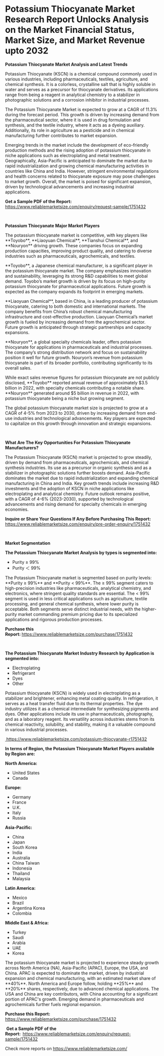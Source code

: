 <p><h1>Potassium Thiocyanate Market Research Report Unlocks Analysis on the Market Financial Status, Market Size, and Market Revenue upto 2032</h1></p><p><strong>Potassium Thiocyanate Market Analysis and Latest Trends</strong></p>
<p><p>Potassium Thiocyanate (KSCN) is a chemical compound commonly used in various industries, including pharmaceuticals, textiles, agriculture, and chemical synthesis. It is a colorless, crystalline salt that is highly soluble in water and serves as a precursor for thiocyanate derivatives. Its applications range from being a reagent in analytical chemistry to a stabilizer in photographic solutions and a corrosion inhibitor in industrial processes.</p><p>The Potassium Thiocyanate Market is expected to grow at a CAGR of 11.3% during the forecast period. This growth is driven by increasing demand from the pharmaceutical sector, where it is used in drug formulation and synthesis, and the textile industry, where it acts as a dyeing auxiliary. Additionally, its role in agriculture as a pesticide and in chemical manufacturing further contributes to market expansion.</p><p>Emerging trends in the market include the development of eco-friendly production methods and the rising adoption of potassium thiocyanate in niche applications such as electroplating and metal treatment. Geographically, Asia-Pacific is anticipated to dominate the market due to rapid industrialization and growing chemical manufacturing activities in countries like China and India. However, stringent environmental regulations and health concerns related to thiocyanate exposure may pose challenges to market growth. Overall, the market is poised for significant expansion, driven by technological advancements and increasing industrial applications.</p></p>
<p><strong>Get a Sample PDF of the Report:&nbsp;</strong> <a href="https://www.reliablemarketsize.com/enquiry/request-sample/1751432?utm_campaign=1879&utm_medium=2&utm_source=Github&utm_content=ia&utm_term=26012025&utm_id=potassium-thiocyanate">https://www.reliablemarketsize.com/enquiry/request-sample/1751432</a></p>
<p>&nbsp;</p>
<p><strong>Potassium Thiocyanate Major Market Players</strong></p>
<p><p>The potassium thiocyanate market is competitive, with key players like **Toyobo**, **Liaoyuan Chemical**, **Tianshui Chemical**, and **Nouryon** driving growth. These companies focus on expanding production capacities, improving product quality, and catering to diverse industries such as pharmaceuticals, agrochemicals, and textiles.</p><p>**Toyobo**, a Japanese chemical manufacturer, is a significant player in the potassium thiocyanate market. The company emphasizes innovation and sustainability, leveraging its strong R&D capabilities to meet global demand. Toyobo’s market growth is driven by its focus on high-purity potassium thiocyanate for pharmaceutical applications. Future growth is expected as the company expands its footprint in emerging markets.</p><p>**Liaoyuan Chemical**, based in China, is a leading producer of potassium thiocyanate, catering to both domestic and international markets. The company benefits from China’s robust chemical manufacturing infrastructure and cost-effective production. Liaoyuan Chemical’s market growth is fueled by increasing demand from the agrochemical sector. Future growth is anticipated through strategic partnerships and capacity expansions.</p><p>**Nouryon**, a global specialty chemicals leader, offers potassium thiocyanate for applications in pharmaceuticals and industrial processes. The company’s strong distribution network and focus on sustainability position it well for future growth. Nouryon’s revenue from potassium thiocyanate is part of its broader portfolio, contributing significantly to its overall sales.</p><p>While exact sales revenue figures for potassium thiocyanate are not publicly disclosed, **Toyobo** reported annual revenue of approximately $3.5 billion in 2022, with specialty chemicals contributing a notable share. **Nouryon** generated around $5 billion in revenue in 2022, with potassium thiocyanate being a niche but growing segment.</p><p>The global potassium thiocyanate market size is projected to grow at a CAGR of 4-5% from 2023 to 2030, driven by increasing demand from end-use industries and technological advancements. Key players are expected to capitalize on this growth through innovation and strategic expansions.</p></p>
<p>&nbsp;</p>
<p><strong>What Are The Key Opportunities For Potassium Thiocyanate Manufacturers?</strong></p>
<p><p>The Potassium Thiocyanate (KSCN) market is projected to grow steadily, driven by demand from pharmaceuticals, agrochemicals, and chemical synthesis industries. Its use as a precursor in organic synthesis and as a stabilizer in photographic solutions further boosts demand. Asia-Pacific dominates the market due to rapid industrialization and expanding chemical manufacturing in China and India. Key growth trends include increasing R&D investments and the adoption of KSCN in niche applications like electroplating and analytical chemistry. Future outlook remains positive, with a CAGR of 4-6% (2023-2030), supported by technological advancements and rising demand for specialty chemicals in emerging economies.</p></p>
<p><strong>Inquire or Share Your Questions If Any Before Purchasing This Report:</strong> <a href="https://www.reliablemarketsize.com/enquiry/pre-order-enquiry/1751432?utm_campaign=1879&utm_medium=2&utm_source=Github&utm_content=ia&utm_term=26012025&utm_id=potassium-thiocyanate">https://www.reliablemarketsize.com/enquiry/pre-order-enquiry/1751432</a></p>
<p>&nbsp;</p>
<p><strong>Market Segmentation</strong></p>
<p><strong>The Potassium Thiocyanate Market Analysis by types is segmented into:</strong></p>
<p><ul><li>Purity ≥ 99%</li><li>Purity ＜ 99%</li></ul></p>
<p><p>The Potassium Thiocyanate market is segmented based on purity levels: **Purity ≥ 99%** and **Purity < 99%**. The ≥ 99% segment caters to high-precision industries like pharmaceuticals, analytical chemistry, and electronics, where stringent quality standards are essential. The < 99% segment is used in less critical applications such as agriculture, textile processing, and general chemical synthesis, where lower purity is acceptable. Both segments serve distinct industrial needs, with the higher-purity market commanding premium pricing due to its specialized applications and rigorous production processes.</p></p>
<p><strong>Purchase this Report:&nbsp;</strong><a href="https://www.reliablemarketsize.com/purchase/1751432?utm_campaign=1879&utm_medium=2&utm_source=Github&utm_content=ia&utm_term=26012025&utm_id=potassium-thiocyanate">https://www.reliablemarketsize.com/purchase/1751432</a></p>
<p>&nbsp;</p>
<p><strong>The Potassium Thiocyanate Market Industry Research by Application is segmented into:</strong></p>
<p><ul><li>Electroplating</li><li>Refrigerant</li><li>Dyes</li><li>Other</li></ul></p>
<p><p>Potassium thiocyanate (KSCN) is widely used in electroplating as a stabilizer and brightener, enhancing metal coating quality. In refrigeration, it serves as a heat transfer fluid due to its thermal properties. The dye industry utilizes it as a chemical intermediate for synthesizing pigments and dyes. Other applications include its use in pharmaceuticals, photography, and as a laboratory reagent. Its versatility across industries stems from its chemical reactivity, solubility, and stability, making it a valuable compound in various industrial processes.</p></p>
<p><a href="https://www.reliablemarketsize.com/potassium-thiocyanate-r1751432?utm_campaign=1879&utm_medium=2&utm_source=Github&utm_content=ia&utm_term=26012025&utm_id=potassium-thiocyanate">&nbsp;https://www.reliablemarketsize.com/potassium-thiocyanate-r1751432</a></p>
<p><strong>In terms of Region, the Potassium Thiocyanate Market Players available by Region are:</strong></p>
<p>
    <p> <strong> North America: </strong>
        <ul>
            <li>United States</li>
            <li>Canada</li>
        </ul>
        </p> 
    <p> <strong> Europe: </strong>
        <ul>
            <li>Germany</li>
            <li>France</li>
            <li>U.K.</li>
            <li>Italy</li>
            <li>Russia</li>
        </ul>
        </p> 
    <p> <strong> Asia-Pacific: </strong>
        <ul>
            <li>China</li>
            <li>Japan</li>
            <li>South Korea</li>
            <li>India</li>
            <li>Australia</li>
            <li>China Taiwan</li>
            <li>Indonesia</li>
            <li>Thailand</li>
            <li>Malaysia</li>
        </ul>
        </p> 
    <p> <strong> Latin America: </strong>
        <ul>
            <li>Mexico</li>
            <li>Brazil</li>
            <li>Argentina Korea</li>
            <li>Colombia</li>
        </ul>
        </p> 
    <p> <strong> Middle East & Africa: </strong>
        <ul>
            <li>Turkey</li>
            <li>Saudi</li>
            <li>Arabia</li>
            <li>UAE</li>
            <li>Korea</li>
        </ul>
    </p>
    </p>
<p><p>The potassium thiocyanate market is projected to experience steady growth across North America (NA), Asia-Pacific (APAC), Europe, the USA, and China. APAC is expected to dominate the market, driven by industrial expansion and chemical manufacturing, with an estimated market share of **40%**. North America and Europe follow, holding **25%** and **20%** shares, respectively, due to advanced chemical applications. The USA and China are key contributors, with China accounting for a significant portion of APAC's growth. Emerging demand in pharmaceuticals and agrochemicals further fuels regional expansion.</p></p>
<p><strong>Purchase this Report: </strong><a href="https://www.reliablemarketsize.com/purchase/1751432?utm_campaign=1879&utm_medium=2&utm_source=Github&utm_content=ia&utm_term=26012025&utm_id=potassium-thiocyanate">https://www.reliablemarketsize.com/purchase/1751432</a></p>
<p>&nbsp;<strong>Get a Sample PDF of the Report:&nbsp;&nbsp;</strong><a href="https://www.reliablemarketsize.com/enquiry/request-sample/1751432?utm_campaign=1879&utm_medium=2&utm_source=Github&utm_content=ia&utm_term=26012025&utm_id=potassium-thiocyanate">https://www.reliablemarketsize.com/enquiry/request-sample/1751432</a></p>
<p><strong></strong></p>
<p>Check more reports on <a href="https://www.reliablemarketsize.com/?utm_campaign=1879&utm_medium=2&utm_source=Github&utm_content=ia&utm_term=26012025&utm_id=potassium-thiocyanate">https://www.reliablemarketsize.com/</a></p>